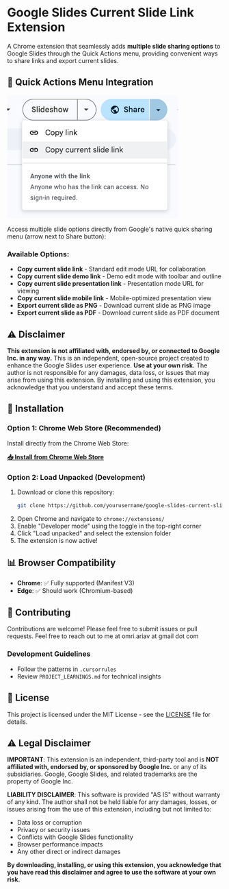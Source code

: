 # Google Slides Current Slide Link Extension

A Chrome extension that seamlessly adds **multiple slide sharing options** to Google Slides through the Quick Actions menu, providing convenient ways to share links and export current slides.
 
## 🎯 Quick Actions Menu Integration

<img src="screenshot2.png" alt="Quick Actions Menu Integration" width="400">

Access multiple slide options directly from Google's native quick sharing menu (arrow next to Share button):

### Available Options:
- **Copy current slide link** - Standard edit mode URL for collaboration
- **Copy current slide demo link** - Demo edit mode with toolbar and outline
- **Copy current slide presentation link** - Presentation mode URL for viewing  
- **Copy current slide mobile link** - Mobile-optimized presentation view
- **Export current slide as PNG** - Download current slide as PNG image
- **Export current slide as PDF** - Download current slide as PDF document

## ⚠️ Disclaimer
**This extension is not affiliated with, endorsed by, or connected to Google Inc. in any way.** This is an independent, open-source project created to enhance the Google Slides user experience.
**Use at your own risk.** The author is not responsible for any damages, data loss, or issues that may arise from using this extension. By installing and using this extension, you acknowledge that you understand and accept these terms.

## 🚀 Installation

### Option 1: Chrome Web Store (Recommended)
Install directly from the Chrome Web Store:

**[📥 Install from Chrome Web Store](https://chromewebstore.google.com/detail/google-slides-current-sli/iifbobbbmgboednjjnlegdbpgdgpldfl)**

### Option 2: Load Unpacked (Development)
1. Download or clone this repository:
   ```bash
   git clone https://github.com/yourusername/google-slides-current-slide-link.git
   ```
2. Open Chrome and navigate to `chrome://extensions/`
3. Enable "Developer mode" using the toggle in the top-right corner
4. Click "Load unpacked" and select the extension folder
5. The extension is now active!

## 📊 Browser Compatibility
- **Chrome**: ✅ Fully supported (Manifest V3)
- **Edge**: ✅ Should work (Chromium-based)

## 🤝 Contributing
Contributions are welcome! Please feel free to submit issues or pull requests.
Feel free to reach out to me at omri.ariav at gmail dot com

### Development Guidelines
- Follow the patterns in `.cursorrules`
- Review `PROJECT_LEARNINGS.md` for technical insights

## 📄 License

This project is licensed under the MIT License - see the [LICENSE](LICENSE) file for details.

## ⚠️ Legal Disclaimer

**IMPORTANT**: This extension is an independent, third-party tool and is **NOT affiliated with, endorsed by, or sponsored by Google Inc.** or any of its subsidiaries. Google, Google Slides, and related trademarks are the property of Google Inc.

**LIABILITY DISCLAIMER**: This software is provided "AS IS" without warranty of any kind. The author shall not be held liable for any damages, losses, or issues arising from the use of this extension, including but not limited to:
- Data loss or corruption
- Privacy or security issues  
- Conflicts with Google Slides functionality
- Browser performance impacts
- Any other direct or indirect damages

**By downloading, installing, or using this extension, you acknowledge that you have read this disclaimer and agree to use the software at your own risk.**

